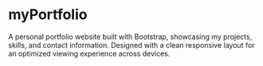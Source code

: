 # myPortfolio
A personal portfolio website built with Bootstrap, showcasing my projects, skills, and contact information. Designed with a clean responsive layout for an optimized viewing experience across devices.
